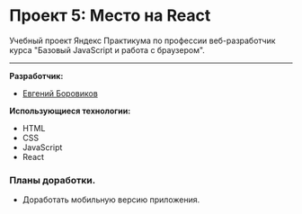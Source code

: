 # **Проект 5: Место на React**
Учебный проект Яндекс Практикума по профессии веб-разработчик курса "Базовый JavaScript и работа с браузером".


-----
**Разработчик:**
* [Евгений Боровиков](https://github.com/evvlboro)

**Использующиеся технологии:**
* HTML
* CSS
* JavaScript
* React

### Планы доработки.
- Доработать мобильную версию приложения.
